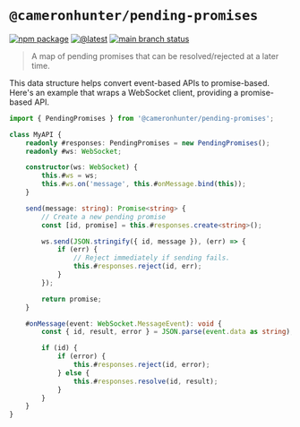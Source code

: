 # `@cameronhunter/pending-promises`

[![npm package](https://img.shields.io/npm/v/%40cameronhunter/pending-promises?logo=npm)](https://www.npmjs.com/package/@cameronhunter/pending-promises)
[![@latest](https://img.shields.io/github/actions/workflow/status/cameronhunter/pending-promises/latest.yml?logo=npm&label=%40latest)](https://github.com/cameronhunter/pending-promises/actions/workflows/latest.yml)
[![main branch status](https://img.shields.io/github/actions/workflow/status/cameronhunter/pending-promises/main.yml?logo=github&label=main)](https://github.com/cameronhunter/pending-promises/actions/workflows/main.yml)

> A map of pending promises that can be resolved/rejected at a later time.

This data structure helps convert event-based APIs to promise-based. Here's an
example that wraps a WebSocket client, providing a promise-based API.

```ts
import { PendingPromises } from '@cameronhunter/pending-promises';

class MyAPI {
    readonly #responses: PendingPromises = new PendingPromises();
    readonly #ws: WebSocket;

    constructor(ws: WebSocket) {
        this.#ws = ws;
        this.#ws.on('message', this.#onMessage.bind(this));
    }

    send(message: string): Promise<string> {
        // Create a new pending promise
        const [id, promise] = this.#responses.create<string>();

        ws.send(JSON.stringify({ id, message }), (err) => {
            if (err) {
                // Reject immediately if sending fails.
                this.#responses.reject(id, err);
            }
        });

        return promise;
    }

    #onMessage(event: WebSocket.MessageEvent): void {
        const { id, result, error } = JSON.parse(event.data as string);

        if (id) {
            if (error) {
                this.#responses.reject(id, error);
            } else {
                this.#responses.resolve(id, result);
            }
        }
    }
}
```
